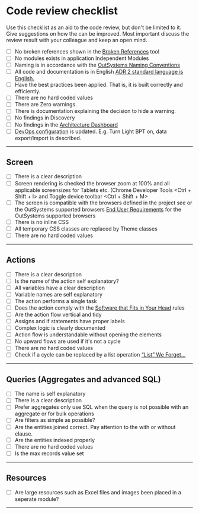 # Code review checklist

Use this checklist as an aid to the code review, but don't be limited to it. Give suggestions on how the can be improved. Most important discuss the review result with your colleague and keep an open mind.

* [ ] No broken references shown in the [Broken References](https://www.outsystems.com/forge/component-overview/10062/broken-references) tool
* [ ] No modules exists in application Independent Modules
* [ ] Naming is in accordance with the [OutSystems Naming Conventions](OutSystemsNamingConventions.md)
* [ ] All code and documentation is in English [ADR 2 standard language is English.](ADR-002-standard-language-is-English.md)
* [ ] Have the best practices been applied. That is, it is built correctly and efficiently.
* [ ] There are no hard coded values
* [ ] There are Zero warnings.
* [ ] There is documentation explaining the decision to hide a warning.
* [ ] No findings in Discovery
* [ ] No findings in the [Architecture Dashboard](https://architecture.outsystems.com/)
* [ ] [DevOps configuration](TBD) is updated. E.g. Turn Light BPT on, data export/import is described.

---

## Screen

* [ ] There is a clear description
* [ ] Screen rendering is checked the browser zoom at 100% and all applicable screensizes for Tablets etc. (Chrome Developer Tools \<Ctrl + Shift + I\> and Toggle device toolbar \<Ctrl + Shift + M\>
* [ ] The screen is compatible with the browsers defined in the project see or the OutSystems supported browsers [End User Requirements](https://success.outsystems.com/Documentation/11/Setting_Up_OutSystems/OutSystems_system_requirements#End_User_Requirements) for the OutSystems supported browsers
* [ ] There is no inline CSS
* [ ] All temporary CSS classes are replaced by Theme classes
* [ ] There are no hard coded values

---

## Actions

* [ ] There is a clear description
* [ ] Is the name of the action self explanatory?
* [ ] All variables have a clear description
* [ ] Variable names are self explanatory
* [ ] The action performs a single task
* [ ] Does the action comply with the [Software that Fits in Your Head](https://youtu.be/4Y0tOi7QWqM) rules 
* [ ] Are the action flow vertical and tidy
* [ ] Assigns and if statements have proper labels
* [ ] Complex logic is clearly documented
* [ ] Action flow is understandable without opening the elements
* [ ] No upward flows are used if it's not a cycle
* [ ] There are no hard coded values
* [ ] Check if a cycle can be replaced by a list operation [“List” We Forget…](https://medium.com/productleague/list-we-forget-387fbd5173d4)

---

## Queries (Aggregates and advanced SQL)

* [ ] The name is self explanatory
* [ ] There is a clear description
* [ ] Prefer aggregates only use SQL when the query is not possible with an aggregate or for bulk operations
* [ ] Are filters as simple as possible?
* [ ] Are the entities joined correct. Pay attention to the with or without clause.
* [ ] Are the entities indexed properly
* [ ] There are no hard coded values
* [ ] Is the max records value set

---

## Resources

* [ ] Are large resources such as Excel files and images been placed in a seperate module?

---
